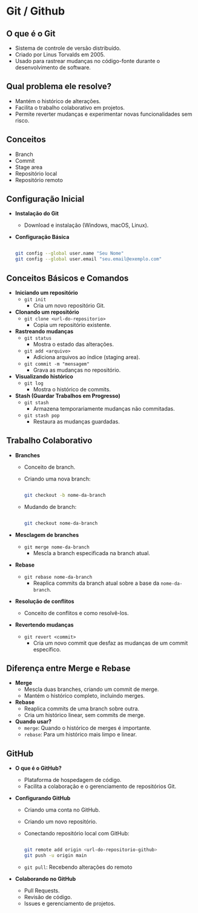 # Git / Github

## O que é o Git

- Sistema de controle de versão distribuído.
- Criado por Linus Torvalds em 2005.
- Usado para rastrear mudanças no código-fonte durante o desenvolvimento de software.

## Qual problema ele resolve?

- Mantém o histórico de alterações.
- Facilita o trabalho colaborativo em projetos.
- Permite reverter mudanças e experimentar novas funcionalidades sem risco.

## Conceitos
- Branch
- Commit
- Stage area
- Repositório local
- Repositório remoto

## **Configuração Inicial**

- **Instalação do Git**
    - Download e instalação (Windows, macOS, Linux).
- **Configuração Básica**

    ```bash

    git config --global user.name "Seu Nome"
    git config --global user.email "seu.email@exemplo.com"

    ```


## Conceitos Básicos e Comandos

- **Iniciando um repositório**
    - `git init`
        - Cria um novo repositório Git.
- **Clonando um repositório**
    - `git clone <url-do-repositorio>`
        - Copia um repositório existente.
- **Rastreando mudanças**
    - `git status`
        - Mostra o estado das alterações.
    - `git add <arquivo>`
        - Adiciona arquivos ao índice (staging area).
    - `git commit -m "mensagem"`
        - Grava as mudanças no repositório.
- **Visualizando histórico**
    - `git log`
        - Mostra o histórico de commits.
- **Stash (Guardar Trabalhos em Progresso)**
    - `git stash`
        - Armazena temporariamente mudanças não commitadas.
    - `git stash pop`
        - Restaura as mudanças guardadas.


## Trabalho Colaborativo

- **Branches**
    - Conceito de branch.
    - Criando uma nova branch:

        ```bash

        git checkout -b nome-da-branch

        ```

    - Mudando de branch:

        ```bash

        git checkout nome-da-branch

        ```

- **Mesclagem de branches**
    - `git merge nome-da-branch`
        - Mescla a branch especificada na branch atual.
- **Rebase**
    - `git rebase nome-da-branch`
        - Reaplica commits da branch atual sobre a base da `nome-da-branch`.
- **Resolução de conflitos**
    - Conceito de conflitos e como resolvê-los.
- **Revertendo mudanças**
    - `git revert <commit>`
        - Cria um novo commit que desfaz as mudanças de um commit específico.


## Diferença entre Merge e Rebase

- **Merge**
    - Mescla duas branches, criando um commit de merge.
    - Mantém o histórico completo, incluindo merges.
- **Rebase**
    - Reaplica commits de uma branch sobre outra.
    - Cria um histórico linear, sem commits de merge.
- **Quando usar?**
    - `merge`: Quando o histórico de merges é importante.
    - `rebase`: Para um histórico mais limpo e linear.


## GitHub

- **O que é o GitHub?**
    - Plataforma de hospedagem de código.
    - Facilita a colaboração e o gerenciamento de repositórios Git.
- **Configurando GitHub**
    - Criando uma conta no GitHub.
    - Criando um novo repositório.
    - Conectando repositório local com GitHub:

        ```bash

        git remote add origin <url-do-repositorio-github>
        git push -u origin main

        ```
    - `git pull`: Recebendo alterações do remoto
      
- **Colaborando no GitHub**
    - Pull Requests.
    - Revisão de código.
    - Issues e gerenciamento de projetos.
